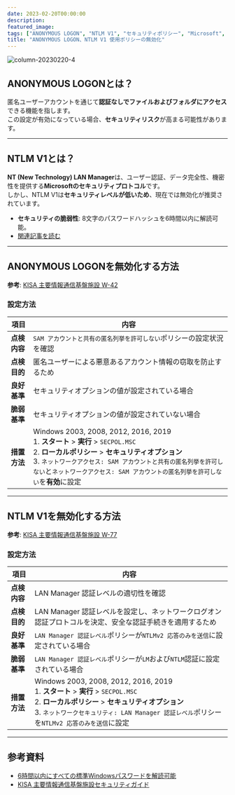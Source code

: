 ```yaml
---
date: 2023-02-20T00:00:00
description: 
featured_image: 
tags: ["ANONYMOUS LOGON", "NTLM V1", "セキュリティポリシー", "Microsoft", "KISA", "LAN Manager", "認証セキュリティ"]
title: "ANONYMOUS LOGON、NTLM V1 使用ポリシーの無効化"
---
```


![column-20230220-4](https://github.com/user-attachments/assets/2611df5b-5c37-4cf1-8ee8-56ee3c8cc0db)

## ANONYMOUS LOGONとは？

匿名ユーザーアカウントを通じて**認証なしでファイルおよびフォルダにアクセス**できる機能を指します。  
この設定が有効になっている場合、**セキュリティリスク**が高まる可能性があります。

---

## NTLM V1とは？

**NT (New Technology) LAN Manager**は、ユーザー認証、データ完全性、機密性を提供する**Microsoftのセキュリティプロトコル**です。  
しかし、NTLM V1は**セキュリティレベルが低いため**、現在では無効化が推奨されています。  
- **セキュリティの脆弱性**: 8文字のパスワードハッシュを6時間以内に解読可能。  
- [関連記事を読む](https://arstechnica.com/information-technology/2012/12/25-gpu-cluster-cracks-every-standard-windows-password-in-6-hours/)

---

## ANONYMOUS LOGONを無効化する方法

**参考**: [KISA 主要情報通信基盤施設 W-42](https://github.com/QubitSecurity/VAS/tree/main/v.2021.03/windows)

### 設定方法

| 項目           | 内容                                                                                      |
|----------------|------------------------------------------------------------------------------------------|
| **点検内容**   | `SAM アカウントと共有の匿名列挙を許可しない`ポリシーの設定状況を確認                             |
| **点検目的**   | 匿名ユーザーによる悪意あるアカウント情報の窃取を防止するため                                      |
| **良好基準**   | セキュリティオプションの値が設定されている場合                                                |
| **脆弱基準**   | セキュリティオプションの値が設定されていない場合                                              |
| **措置方法**   | Windows 2003, 2008, 2012, 2016, 2019<br> 1. **スタート** > **実行** > `SECPOL.MSC`<br> 2. **ローカルポリシー** > **セキュリティオプション**<br> 3. `ネットワークアクセス: SAM アカウントと共有の匿名列挙を許可しない`と`ネットワークアクセス: SAM アカウントの匿名列挙を許可しない`を**有効**に設定 |

---

## NTLM V1を無効化する方法

**参考**: [KISA 主要情報通信基盤施設 W-77](https://github.com/QubitSecurity/VAS/tree/main/v.2021.03/windows)

### 設定方法

| 項目           | 内容                                                                                      |
|----------------|------------------------------------------------------------------------------------------|
| **点検内容**   | LAN Manager 認証レベルの適切性を確認                                                       |
| **点検目的**   | LAN Manager 認証レベルを設定し、ネットワークログオン認証プロトコルを決定、安全な認証手続きを適用するため             |
| **良好基準**   | `LAN Manager 認証レベル`ポリシーが`NTLMv2 応答のみを送信`に設定されている場合                         |
| **脆弱基準**   | `LAN Manager 認証レベル`ポリシーが`LM`および`NTLM`認証に設定されている場合                            |
| **措置方法**   | Windows 2003, 2008, 2012, 2016, 2019<br> 1. **スタート** > **実行** > `SECPOL.MSC`<br> 2. **ローカルポリシー** > **セキュリティオプション**<br> 3. `ネットワークセキュリティ: LAN Manager 認証レベル`ポリシーを`NTLMv2 応答のみを送信`に設定 |

---

## 参考資料

- [6時間以内にすべての標準Windowsパスワードを解読可能](https://arstechnica.com/information-technology/2012/12/25-gpu-cluster-cracks-every-standard-windows-password-in-6-hours/)
- [KISA 主要情報通信基盤施設セキュリティガイド](https://www.kisa.or.kr/)
